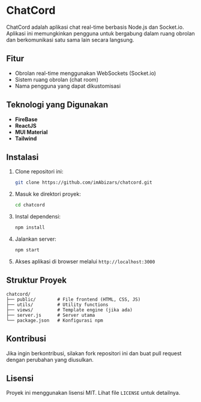 # ChatCord

ChatCord adalah aplikasi chat real-time berbasis Node.js dan Socket.io. Aplikasi ini memungkinkan pengguna untuk bergabung dalam ruang obrolan dan berkomunikasi satu sama lain secara langsung.

## Fitur
- Obrolan real-time menggunakan WebSockets (Socket.io)
- Sistem ruang obrolan (chat room)
- Nama pengguna yang dapat dikustomisasi

## Teknologi yang Digunakan
- **FireBase**
- **ReactJS**
- **MUI Material**
- **Tailwind**

## Instalasi
1. Clone repositori ini:
   ```sh
   git clone https://github.com/imAbizars/chatcord.git
   ```
2. Masuk ke direktori proyek:
   ```sh
   cd chatcord
   ```
3. Instal dependensi:
   ```sh
   npm install
   ```
4. Jalankan server:
   ```sh
   npm start
   ```
5. Akses aplikasi di browser melalui `http://localhost:3000`

## Struktur Proyek
```
chatcord/
├── public/        # File frontend (HTML, CSS, JS)
├── utils/         # Utility functions
├── views/         # Template engine (jika ada)
├── server.js      # Server utama
└── package.json   # Konfigurasi npm
```

## Kontribusi
Jika ingin berkontribusi, silakan fork repositori ini dan buat pull request dengan perubahan yang diusulkan.

## Lisensi
Proyek ini menggunakan lisensi MIT. Lihat file `LICENSE` untuk detailnya.

